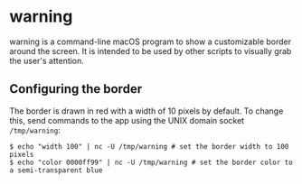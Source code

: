 # warning

warning is a command-line macOS program to show a customizable border around the screen.
It is intended to be used by other scripts to visually grab the user's attention.

## Configuring the border

The border is drawn in red with a width of 10 pixels by default. To change this, send commands to the app
using the UNIX domain socket `/tmp/warning`:

```
$ echo "width 100" | nc -U /tmp/warning # set the border width to 100 pixels
$ echo "color 0000ff99" | nc -U /tmp/warning # set the border color to a semi-transparent blue
```
